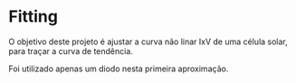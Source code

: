 # Fitting

O objetivo deste projeto é ajustar a curva não linar IxV de uma célula solar, para traçar a curva de tendência. 

Foi utilizado apenas um diodo nesta primeira aproximação. 
